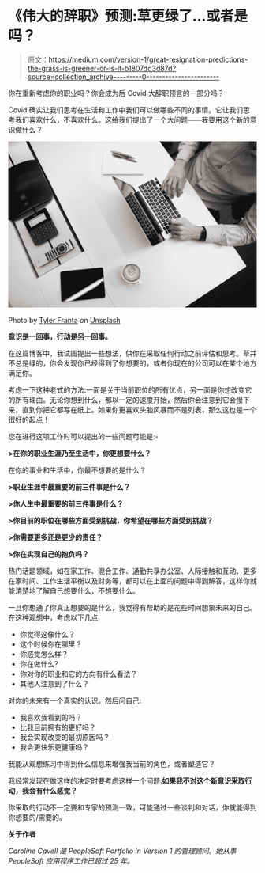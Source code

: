 # 《伟大的辞职》预测:草更绿了…或者是吗？

> 原文：<https://medium.com/version-1/great-resignation-predictions-the-grass-is-greener-or-is-it-b1807dd3d87d?source=collection_archive---------0----------------------->

你在重新考虑你的职业吗？你会成为后 Covid 大辞职预言的一部分吗？

Covid 确实让我们思考在生活和工作中我们可以做哪些不同的事情。它让我们思考我们喜欢什么，不喜欢什么。这给我们提出了一个大问题——我要用这个新的意识做什么？

![](img/66167ebbb506f8321400229eb9e5778d.png)

Photo by [Tyler Franta](https://unsplash.com/@tfrants?utm_source=medium&utm_medium=referral) on [Unsplash](https://unsplash.com?utm_source=medium&utm_medium=referral)

**意识是一回事，行动是另一回事。**

在这篇博客中，我试图提出一些想法，供你在采取任何行动之前评估和思考。草并不总是绿的，你会发现你已经得到了你想要的，或者你现在的公司可以在某个地方满足你。

考虑一下这种老式的方法:一面是关于当前职位的所有优点，另一面是你想改变它的所有理由。无论你想到什么，都以一定的速度开始，然后你会注意到它会慢下来，直到你把它都写在纸上。如果你更喜欢头脑风暴而不是列表，那么这也是一个很好的起点！

您在进行这项工作时可以提出的一些问题可能是:-

**>在你的职业生涯乃至生活中，你更想要什么？**

在你的事业和生活中，你最不想要的是什么？

**>职业生涯中最重要的前三件事是什么？**

**>你人生中最重要的前三件事是什么？**

**>你目前的职位在哪些方面受到挑战，你希望在哪些方面受到挑战？**

**>你需要更多还是更少的责任？**

**>你在实现自己的抱负吗？**

热门话题领域，如在家工作、混合工作、通勤共享办公室、人际接触和互动、更多在家时间、工作生活平衡以及财务等，都可以在上面的问题中得到解答，这样你就能清楚地了解自己想要什么，不想要什么。

一旦你想通了你真正想要的是什么，我觉得有帮助的是花些时间想象未来的自己。在这种观想中，考虑以下几点:

*   你觉得这像什么？
*   这个时候你在哪里？
*   你感觉怎么样？
*   你在做什么?
*   你对你的职业和它的方向有什么看法？
*   其他人注意到了什么？

对你的未来有一个真实的认识。然后问自己:

*   我喜欢我看到的吗？
*   比我目前拥有的更好吗？
*   我会实现改变的最初原因吗？
*   我会更快乐更健康吗？

我能从观想练习中得到什么信息来增强我当前的角色，或者塑造它？

我经常发现在做这样的决定时要考虑这样一个问题:**如果我不对这个新意识采取行动，我会有什么感觉？**

你采取的行动不一定要和专家的预测一致，可能通过一些谈判和对话，你就能得到你想要的/需要的。

**关于作者**

*Caroline Cavell 是 PeopleSoft Portfolio in Version 1 的管理顾问。她从事 PeopleSoft 应用程序工作已超过 25 年。*